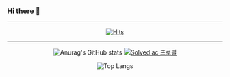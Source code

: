 ### Hi there 👋
--------------------------------------

<div align="center">
  
[![Hits](https://hits.seeyoufarm.com/api/count/incr/badge.svg?url=https%3A%2F%2Fgithub.com%2Fjgh05168%2F&count_bg=%2384CF4C&title_bg=%23888DFF&icon=waze.svg&icon_color=%23FAFD67&title=hits&edge_flat=false)](https://hits.seeyoufarm.com)

</div>

---------------------------------------

<div align="center">
  
  ![Anurag's GitHub stats](https://github-readme-stats.vercel.app/api?username=jgh05168&show_icons=true&theme=flag-india)
[![Solved.ac
프로필](http://mazassumnida.wtf/api/v2/generate_badge?boj={jgh05168})](https://solved.ac/{jgh05168})
  
  ![Top Langs](https://github-readme-stats.vercel.app/api/top-langs/?username=jgh05168&layout=compact&theme=flag-india)

</div>




<!--
**jgh05168/jgh05168** is a ✨ _special_ ✨ repository because its `README.md` (this file) appears on your GitHub profile.

Here are some ideas to get you started:

- 🔭 I’m currently working on ...
- 🌱 I’m currently learning ...
- 👯 I’m looking to collaborate on ...
- 🤔 I’m looking for help with ...
- 💬 Ask me about ...
- 📫 How to reach me: ...
- 😄 Pronouns: ...
- ⚡ Fun fact: ...
-->
